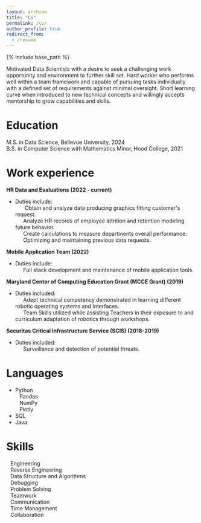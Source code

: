 ```yaml
---
layout: archive
title: "CV"
permalink: /cv/
author_profile: true
redirect_from:
  - /resume
---
```


{% include base_path %}

Motivated Data Scientists with a desire to seek a challenging work opportunity and environment to further skill set.  Hard worker who performs well within a team framework and capable of pursuing tasks individually with a defined set of requirements against minimal oversight. Short learning curve when introduced to new technical concepts and willingly accepts mentorship to grow capabilities and skills.

Education
======
M.S. in Data Science, Bellevue University, 2024 <br>
B.S. in Computer Science with Mathematics Minor, Hood College, 2021


Work experience
======
**HR Data and Evaluations (2022 - current)** <br>
  * Duties include:<br>
  &ensp;&ensp;&ensp; Obtain and analyze data producing graphics fitting customer's request.<br>
  &ensp;&ensp;&ensp;Analyze HR records of employee attrition and retention modeling future behavior.<br>
  &ensp;&ensp;&ensp;Create calculations to measure departments overall performance.<br>
  &ensp;&ensp;&ensp;Optimizing and maintaining previous data requests. 

**Mobile Application Team (2022)** <br>
  * Duties include: <br>
  &ensp;&ensp;&ensp;Full stack development and maintenance of mobile application tools.

**Maryland Center of Computing Education Grant (MCCE Grant) (2019)** <br>
  * Duties included:<br>
    &ensp;&ensp;&ensp;Adept technical competency demonstrated in learning different robotic operating systems and Interfaces.<br>
    &ensp;&ensp;&ensp;Team Skills utilized while assisting Teachers in their exposure to and curriculum adaptation of robotics through workshops.

**Securitas Critical Infrastructure Service (SCIS) (2018-2019)** <br>
  * Duties included:<br>
    &ensp;&ensp;&ensp;Surveillance and detection of potential threats.

  
Languages
======
* Python<br>
  &ensp; Pandas<br>
  &ensp; NumPy<br>
  &ensp; Plotly<br>
* SQL
* Java


Skills
======
&ensp; Engineering<br>
&ensp; Reverse Engineering<br>
&ensp; Data Structure and Algorithms<br>
&ensp; Debugging<br>
&ensp; Problem Solving<br>
&ensp; Teamwork<br>
&ensp; Communication<br>
&ensp; Time Management<br>
&ensp; Collaboration


